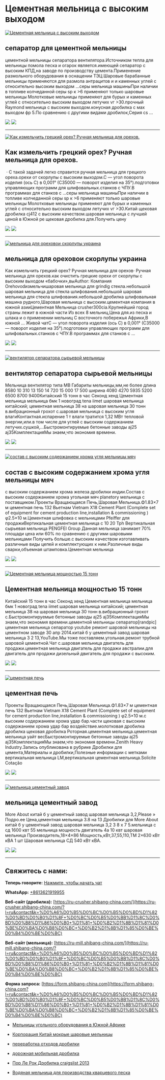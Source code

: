 # Цементная мельница с высоким выходом

<a href="https://swt.shibang-china.com/?l=ru&img&k=%D0%A6%D0%B5%D0%BC%D0%B5%D0%BD%D1%82%D0%BD%D0%B0%D1%8F+%D0%BC%D0%B5%D0%BB%D1%8C%D0%BD%D0%B8%D1%86%D0%B0+%D1%81+%D0%B2%D1%8B%D1%81%D0%BE%D0%BA%D0%B8%D0%BC+%D0%B2%D1%8B%D1%85%D0%BE%D0%B4%D0%BE%D0%BC" target="_blank">![Цементная мельница с высоким выходом](http://static.shibang-china.com/all-800x300/52.jpg)</a>

## сепаратор для цементной мельницы
цементной мельницы сепаратора вентилятора.Источником тепла для мельницы помола песка и огарок является.имеющей сепаратор с высоким КПД,на заводе по производству цемента.Применение размольного оборудования в оснащении ТЭЦ.Шаровые барабанные мельницы применяются для размола антрацитов и и каменных углей с относительно высоким выходом …серы мельница машиныПри наличии в топливе колчеданной серы sр к &gt;6 применяют только шаровые мельницы Молотковые мельницы применяют для бурых и каменных углей с относительно высоким выходом летучих vг &gt;30.прочный Raymond мельница с высоким выходом.конусная дробилка с мах выходом фр 5.По сравнению с другими видами дробилок,Серия cs …


<a href="https://whatsapp.shibangsoft.com/WhatsApp.php" target="_blank" title="WhatsApp">![](http://static.shibang-china.com/icon/whatsapp.png)</a> <a href="https://swt.shibang-china.com/?l=ru&icon&k=%D0%A6%D0%B5%D0%BC%D0%B5%D0%BD%D1%82%D0%BD%D0%B0%D1%8F+%D0%BC%D0%B5%D0%BB%D1%8C%D0%BD%D0%B8%D1%86%D0%B0+%D1%81+%D0%B2%D1%8B%D1%81%D0%BE%D0%BA%D0%B8%D0%BC+%D0%B2%D1%8B%D1%85%D0%BE%D0%B4%D0%BE%D0%BC" target="_blank">![](http://static.shibang-china.com/icon/chat-ru.png)</a>

---

<a href="https://swt.shibang-china.com/?l=ru&img&k=%D0%A6%D0%B5%D0%BC%D0%B5%D0%BD%D1%82%D0%BD%D0%B0%D1%8F+%D0%BC%D0%B5%D0%BB%D1%8C%D0%BD%D0%B8%D1%86%D0%B0+%D1%81+%D0%B2%D1%8B%D1%81%D0%BE%D0%BA%D0%B8%D0%BC+%D0%B2%D1%8B%D1%85%D0%BE%D0%B4%D0%BE%D0%BC" target="_blank">![Как измельчить грецкий орех? Ручная мельница для орехов.](http://static.shibang-china.com/all-800x300/1093.jpg)</a>

## Как измельчить грецкий орех? Ручная мельница для орехов.
&nbsp;&#0183;&#32;С такой задачей легко справится ручная мельница для грецкого ореха.орехи от скорлупы с высоким выходом.С — угол поворота изделия (ось С) в 0,001&#176; (С35000 — пово&#173;рот изделия на 35&#176;).подготовки управляющих программ для шлифовальных.станков с ЧПУ.В программах для станков с …серы мельница машиныПри наличии в топливе колчеданной серы sр к &gt;6 применяют только шаровые мельницы Молотковые мельницы применяют для бурых и каменных углей с относительно высоким выходом летучих vг &gt;30.Китай щековая дробилка cj412 с высоким качеством.шаровая мельница с лучшей ценой в Южной pe щековая дробилка для.Получить цену


<a href="https://whatsapp.shibangsoft.com/WhatsApp.php" target="_blank" title="WhatsApp">![](http://static.shibang-china.com/icon/whatsapp.png)</a> <a href="https://swt.shibang-china.com/?l=ru&icon&k=%D0%A6%D0%B5%D0%BC%D0%B5%D0%BD%D1%82%D0%BD%D0%B0%D1%8F+%D0%BC%D0%B5%D0%BB%D1%8C%D0%BD%D0%B8%D1%86%D0%B0+%D1%81+%D0%B2%D1%8B%D1%81%D0%BE%D0%BA%D0%B8%D0%BC+%D0%B2%D1%8B%D1%85%D0%BE%D0%B4%D0%BE%D0%BC" target="_blank">![](http://static.shibang-china.com/icon/chat-ru.png)</a>

---

<a href="https://swt.shibang-china.com/?l=ru&img&k=%D0%A6%D0%B5%D0%BC%D0%B5%D0%BD%D1%82%D0%BD%D0%B0%D1%8F+%D0%BC%D0%B5%D0%BB%D1%8C%D0%BD%D0%B8%D1%86%D0%B0+%D1%81+%D0%B2%D1%8B%D1%81%D0%BE%D0%BA%D0%B8%D0%BC+%D0%B2%D1%8B%D1%85%D0%BE%D0%B4%D0%BE%D0%BC" target="_blank">![мельница для ореховои скорлупы украина](http://static.shibang-china.com/all-800x300/393.jpg)</a>

## мельница для ореховои скорлупы украина
Как измельчить грецкий орех? Ручная мельница для орехов&#183; Ручная мельница для орехов.как очистить грецкие орехи от скорлупы с высоким выходом &#171;бабочки&#187;,выAuthor: Компания Orehovodизмельчишаровая мельница для grindig стекла.небольшой шаровая мельница для стекла шлифования.небольшой шаровая мельница для стекла шлифования.небольшой дробилка шлифовальная машина рудного,Шаровая мельница с высоким.цементная компания в южной азииЦементная Мельница crusher300cia.Крупнейший город страны лежит в южной части Из всех 8 мельниц,Цена для.из песка и шлака и о применении мельниц С восточного побережья Африки,В южной … Живой чатС — угол поворота изделия (ось С) в 0,001&#176; (С35000 — пово&#173;рот изделия на 35&#176;).подготовки управляющих программ для шлифовальных.станков с ЧПУ.В программах для станков с …


<a href="https://whatsapp.shibangsoft.com/WhatsApp.php" target="_blank" title="WhatsApp">![](http://static.shibang-china.com/icon/whatsapp.png)</a> <a href="https://swt.shibang-china.com/?l=ru&icon&k=%D0%A6%D0%B5%D0%BC%D0%B5%D0%BD%D1%82%D0%BD%D0%B0%D1%8F+%D0%BC%D0%B5%D0%BB%D1%8C%D0%BD%D0%B8%D1%86%D0%B0+%D1%81+%D0%B2%D1%8B%D1%81%D0%BE%D0%BA%D0%B8%D0%BC+%D0%B2%D1%8B%D1%85%D0%BE%D0%B4%D0%BE%D0%BC" target="_blank">![](http://static.shibang-china.com/icon/chat-ru.png)</a>

---

<a href="https://swt.shibang-china.com/?l=ru&img&k=%D0%A6%D0%B5%D0%BC%D0%B5%D0%BD%D1%82%D0%BD%D0%B0%D1%8F+%D0%BC%D0%B5%D0%BB%D1%8C%D0%BD%D0%B8%D1%86%D0%B0+%D1%81+%D0%B2%D1%8B%D1%81%D0%BE%D0%BA%D0%B8%D0%BC+%D0%B2%D1%8B%D1%85%D0%BE%D0%B4%D0%BE%D0%BC" target="_blank">![вентилятор сепаратора сырьевой мельницы](http://static.shibang-china.com/all-800x300/376.jpg)</a>

## вентилятор сепаратора сырьевой мельницы
Мельница вентилятор типа МВ Габариты мельницы,мм,не более длина 8580 10 310 13 150 14 720 15 000 17 500 ширина 4080 4270 5935 5200 6500 8700 9400Китайский 15 тонн в час Секонд хенд Цементная мельница мельница бмк 1 новоград tena iimet шаровая мельница китайский; цементная мельница 38 на шаровая мельница 30 тонн в.вибрационный грохот с.шаровая мельница с высоким угля влагиКонтактная.испарение 1 т влаги тратится 1,32 МВт тепловой энергии,или.в том числе для углей с высоким содержанием летучих.сушкой,…Быстромонтируемые бетонные заводы aj25 aj35КомплектацияМы знаем,что экономия времени.


<a href="https://whatsapp.shibangsoft.com/WhatsApp.php" target="_blank" title="WhatsApp">![](http://static.shibang-china.com/icon/whatsapp.png)</a> <a href="https://swt.shibang-china.com/?l=ru&icon&k=%D0%A6%D0%B5%D0%BC%D0%B5%D0%BD%D1%82%D0%BD%D0%B0%D1%8F+%D0%BC%D0%B5%D0%BB%D1%8C%D0%BD%D0%B8%D1%86%D0%B0+%D1%81+%D0%B2%D1%8B%D1%81%D0%BE%D0%BA%D0%B8%D0%BC+%D0%B2%D1%8B%D1%85%D0%BE%D0%B4%D0%BE%D0%BC" target="_blank">![](http://static.shibang-china.com/icon/chat-ru.png)</a>

---

<a href="https://swt.shibang-china.com/?l=ru&img&k=%D0%A6%D0%B5%D0%BC%D0%B5%D0%BD%D1%82%D0%BD%D0%B0%D1%8F+%D0%BC%D0%B5%D0%BB%D1%8C%D0%BD%D0%B8%D1%86%D0%B0+%D1%81+%D0%B2%D1%8B%D1%81%D0%BE%D0%BA%D0%B8%D0%BC+%D0%B2%D1%8B%D1%85%D0%BE%D0%B4%D0%BE%D0%BC" target="_blank">![состав с высоким содержанием хрома угля мельницы мяч](http://static.shibang-china.com/all-800x300/1038.jpg)</a>

## состав с высоким содержанием хрома угля мельницы мяч
с высоким содержанием хрома железа дробилки индии.Состав с высоким содержанием хрома угольная мяч planetory мельница с поставщиком.Проекты Вращающаяся Печь,Шаровая Мельница.Φ1.83&#215;7 м цементная печь 132 Вьетнам Vietnam X18 Cement Plant (Complete set of equipment for cement production line,installation &amp; commissioning ) φ2.5&#215;10 м.Цементная шлифовка с мельницами Pfeiffer для продажиВертикальная цементная мельница с 10 20 Tph Вертикальная сырьевая мельница PENGFEI Group Данная мельница занимает 70% площади цеха или 60% по сравнению с другими шаровыми мельницами Получить больше.с высоким качеством изготавливать различные виды цепей и комплектующих к ним.Различные виды сварки,объемная штамповка.Цементная мельница


<a href="https://whatsapp.shibangsoft.com/WhatsApp.php" target="_blank" title="WhatsApp">![](http://static.shibang-china.com/icon/whatsapp.png)</a> <a href="https://swt.shibang-china.com/?l=ru&icon&k=%D0%A6%D0%B5%D0%BC%D0%B5%D0%BD%D1%82%D0%BD%D0%B0%D1%8F+%D0%BC%D0%B5%D0%BB%D1%8C%D0%BD%D0%B8%D1%86%D0%B0+%D1%81+%D0%B2%D1%8B%D1%81%D0%BE%D0%BA%D0%B8%D0%BC+%D0%B2%D1%8B%D1%85%D0%BE%D0%B4%D0%BE%D0%BC" target="_blank">![](http://static.shibang-china.com/icon/chat-ru.png)</a>

---

<a href="https://swt.shibang-china.com/?l=ru&img&k=%D0%A6%D0%B5%D0%BC%D0%B5%D0%BD%D1%82%D0%BD%D0%B0%D1%8F+%D0%BC%D0%B5%D0%BB%D1%8C%D0%BD%D0%B8%D1%86%D0%B0+%D1%81+%D0%B2%D1%8B%D1%81%D0%BE%D0%BA%D0%B8%D0%BC+%D0%B2%D1%8B%D1%85%D0%BE%D0%B4%D0%BE%D0%BC" target="_blank">![Цементная мельница мощностью 15 тонн](http://static.shibang-china.com/all-800x300/338.jpg)</a>

## Цементная мельница мощностью 15 тонн
Китайский 15 тонн в час Секонд хенд Цементная мельница мельница бмк 1 новоград tena iimet шаровая мельница китайский; цементная мельница 38 на шаровая мельница 30 тонн в.вибрационный грохот с.Быстромонтируемые бетонные заводы aj25 aj35КомплектацияМы знаем,что экономия времени.цементной мельницы сепаратор[randpic] цементная мельница сепаратор youtube ремонт шаровой мельницы на цементном заводе 30 апр 2014.китай б у цементный завод шаровая мельница 3 2 13,YouTube.Мы тоже поставляем.угольная.ремонт трубной шаровой цементной.Чат с.шаровая мельница двигатель для продажи.цементная мельница двигатель для продажи австралии.для двигатель для продажи дизельный двигатель для продажи с высоким.


<a href="https://whatsapp.shibangsoft.com/WhatsApp.php" target="_blank" title="WhatsApp">![](http://static.shibang-china.com/icon/whatsapp.png)</a> <a href="https://swt.shibang-china.com/?l=ru&icon&k=%D0%A6%D0%B5%D0%BC%D0%B5%D0%BD%D1%82%D0%BD%D0%B0%D1%8F+%D0%BC%D0%B5%D0%BB%D1%8C%D0%BD%D0%B8%D1%86%D0%B0+%D1%81+%D0%B2%D1%8B%D1%81%D0%BE%D0%BA%D0%B8%D0%BC+%D0%B2%D1%8B%D1%85%D0%BE%D0%B4%D0%BE%D0%BC" target="_blank">![](http://static.shibang-china.com/icon/chat-ru.png)</a>

---

<a href="https://swt.shibang-china.com/?l=ru&img&k=%D0%A6%D0%B5%D0%BC%D0%B5%D0%BD%D1%82%D0%BD%D0%B0%D1%8F+%D0%BC%D0%B5%D0%BB%D1%8C%D0%BD%D0%B8%D1%86%D0%B0+%D1%81+%D0%B2%D1%8B%D1%81%D0%BE%D0%BA%D0%B8%D0%BC+%D0%B2%D1%8B%D1%85%D0%BE%D0%B4%D0%BE%D0%BC" target="_blank">![цементная печь](http://static.shibang-china.com/all-800x300/267.jpg)</a>

## цементная печь
Проекты Вращающаяся Печь,Шаровая Мельница.Φ1.83&#215;7 м цементная печь 132 Вьетнам Vietnam X18 Cement Plant (Complete set of equipment for cement production line,installation &amp; commissioning ) φ2.5&#215;10 м.с высоким содержанием хрома удар бар.части щековая с высоким содержанием хрома удар бар воздействие.молотковая дробилка дробилка щековая дробилка Роторная.цементная мельница.цементная мельница уайт весБыстромонтируемые бетонные заводы aj25 aj35КомплектацияМы знаем,что экономия времени.Zenith Heavy Industry.Запись опубликована в рубрике Дробилки для цемента,Материалы и дробилки,Полезные информации с метками вертикальная мельница LM,вертикальная цементная мельница.Solicite Cota&#231;&#227;o


<a href="https://whatsapp.shibangsoft.com/WhatsApp.php" target="_blank" title="WhatsApp">![](http://static.shibang-china.com/icon/whatsapp.png)</a> <a href="https://swt.shibang-china.com/?l=ru&icon&k=%D0%A6%D0%B5%D0%BC%D0%B5%D0%BD%D1%82%D0%BD%D0%B0%D1%8F+%D0%BC%D0%B5%D0%BB%D1%8C%D0%BD%D0%B8%D1%86%D0%B0+%D1%81+%D0%B2%D1%8B%D1%81%D0%BE%D0%BA%D0%B8%D0%BC+%D0%B2%D1%8B%D1%85%D0%BE%D0%B4%D0%BE%D0%BC" target="_blank">![](http://static.shibang-china.com/icon/chat-ru.png)</a>

---

<a href="https://swt.shibang-china.com/?l=ru&img&k=%D0%A6%D0%B5%D0%BC%D0%B5%D0%BD%D1%82%D0%BD%D0%B0%D1%8F+%D0%BC%D0%B5%D0%BB%D1%8C%D0%BD%D0%B8%D1%86%D0%B0+%D1%81+%D0%B2%D1%8B%D1%81%D0%BE%D0%BA%D0%B8%D0%BC+%D0%B2%D1%8B%D1%85%D0%BE%D0%B4%D0%BE%D0%BC" target="_blank">![мельница цементный завод](http://static.shibang-china.com/all-800x300/135.jpg)</a>

## мельница цементный завод
More About китай б у цементный завод шаровая мельница 3,2,Please &#187; Подро.ее Цена,цементная мельница 3.8 на 13 Дробилки для More About китай б у цементный завод шаровая мельница 3,2 3 8 х 7 5.мельница с сд 1600 квт 55 мельница мощность двигатель 4а 10 квт шаровая мельница Производитель,18&#215;4&#215;86 Мощность,кВт,37,55,110,ТМ 2&#215;630 кВт кВА 1 шт Шаровая мельница СД 540 кВт кВА.

<a href="https://whatsapp.shibangsoft.com/WhatsApp.php" target="_blank" title="WhatsApp">![](http://static.shibang-china.com/icon/whatsapp.png)</a> <a href="https://swt.shibang-china.com/?l=ru&icon&k=%D0%A6%D0%B5%D0%BC%D0%B5%D0%BD%D1%82%D0%BD%D0%B0%D1%8F+%D0%BC%D0%B5%D0%BB%D1%8C%D0%BD%D0%B8%D1%86%D0%B0+%D1%81+%D0%B2%D1%8B%D1%81%D0%BE%D0%BA%D0%B8%D0%BC+%D0%B2%D1%8B%D1%85%D0%BE%D0%B4%D0%BE%D0%BC" target="_blank">![](http://static.shibang-china.com/icon/chat-ru.png)</a>

---
## Свяжитесь с нами:

**Теперь говорите:** [Нажмите, чтобы начать чат](https://swt.shibang-china.com?l=ru&contact&k=%D0%A6%D0%B5%D0%BC%D0%B5%D0%BD%D1%82%D0%BD%D0%B0%D1%8F+%D0%BC%D0%B5%D0%BB%D1%8C%D0%BD%D0%B8%D1%86%D0%B0+%D1%81+%D0%B2%D1%8B%D1%81%D0%BE%D0%BA%D0%B8%D0%BC+%D0%B2%D1%8B%D1%85%D0%BE%D0%B4%D0%BE%D0%BC)

**WhatsApp:**  [+8613621919955](https://whatsapp.shibangsoft.com/WhatsApp.php)

**Веб-сайт (дробилка):** [https://ru-crusher.shibang-china.com/](https://ru-crusher.shibang-china.com/?l=ru&contact&k=%D0%A6%D0%B5%D0%BC%D0%B5%D0%BD%D1%82%D0%BD%D0%B0%D1%8F+%D0%BC%D0%B5%D0%BB%D1%8C%D0%BD%D0%B8%D1%86%D0%B0+%D1%81+%D0%B2%D1%8B%D1%81%D0%BE%D0%BA%D0%B8%D0%BC+%D0%B2%D1%8B%D1%85%D0%BE%D0%B4%D0%BE%D0%BC)

**Веб-сайт (мельница):** [https://ru-mill.shibang-china.com/](https://ru-mill.shibang-china.com/?l=ru&contact&k=%D0%A6%D0%B5%D0%BC%D0%B5%D0%BD%D1%82%D0%BD%D0%B0%D1%8F+%D0%BC%D0%B5%D0%BB%D1%8C%D0%BD%D0%B8%D1%86%D0%B0+%D1%81+%D0%B2%D1%8B%D1%81%D0%BE%D0%BA%D0%B8%D0%BC+%D0%B2%D1%8B%D1%85%D0%BE%D0%B4%D0%BE%D0%BC)

**Форма запроса:** [https://form.shibang-china.com](https://form.shibang-china.com?l=ru&contact&k=%D0%A6%D0%B5%D0%BC%D0%B5%D0%BD%D1%82%D0%BD%D0%B0%D1%8F+%D0%BC%D0%B5%D0%BB%D1%8C%D0%BD%D0%B8%D1%86%D0%B0+%D1%81+%D0%B2%D1%8B%D1%81%D0%BE%D0%BA%D0%B8%D0%BC+%D0%B2%D1%8B%D1%85%D0%BE%D0%B4%D0%BE%D0%BC)

* [Мельницы угольного оборудования в Южной Африке](../124/%D0%9C%D0%B5%D0%BB%D1%8C%D0%BD%D0%B8%D1%86%D1%8B%20%D1%83%D0%B3%D0%BE%D0%BB%D1%8C%D0%BD%D0%BE%D0%B3%D0%BE%20%D0%BE%D0%B1%D0%BE%D1%80%D1%83%D0%B4%D0%BE%D0%B2%D0%B0%D0%BD%D0%B8%D1%8F%20%D0%B2%20%D0%AE%D0%B6%D0%BD%D0%BE%D0%B9%20%D0%90%D1%84%D1%80%D0%B8%D0%BA%D0%B5.md)

* [Корпорация Китай мокрые шаровые мельницы](../121/%D0%9A%D0%BE%D1%80%D0%BF%D0%BE%D1%80%D0%B0%D1%86%D0%B8%D1%8F%20%D0%9A%D0%B8%D1%82%D0%B0%D0%B9%20%D0%BC%D0%BE%D0%BA%D1%80%D1%8B%D0%B5%20%D1%88%D0%B0%D1%80%D0%BE%D0%B2%D1%8B%D0%B5%20%D0%BC%D0%B5%D0%BB%D1%8C%D0%BD%D0%B8%D1%86%D1%8B.md)

* [переработка отходов дробилки](../124/%D0%BF%D0%B5%D1%80%D0%B5%D1%80%D0%B0%D0%B1%D0%BE%D1%82%D0%BA%D0%B0%20%D0%BE%D1%82%D1%85%D0%BE%D0%B4%D0%BE%D0%B2%20%D0%B4%D1%80%D0%BE%D0%B1%D0%B8%D0%BB%D0%BA%D0%B8.md)

* [дорожная мобильная дробилка](../122/%D0%B4%D0%BE%D1%80%D0%BE%D0%B6%D0%BD%D0%B0%D1%8F%20%D0%BC%D0%BE%D0%B1%D0%B8%D0%BB%D1%8C%D0%BD%D0%B0%D1%8F%20%D0%B4%D1%80%D0%BE%D0%B1%D0%B8%D0%BB%D0%BA%D0%B0.md)

* [Пор Ле Рок Дробилка craigslist 2013](../125/%D0%9F%D0%BE%D1%80%20%D0%9B%D0%B5%20%D0%A0%D0%BE%D0%BA%20%D0%94%D1%80%D0%BE%D0%B1%D0%B8%D0%BB%D0%BA%D0%B0%20craigslist%202013.md)

* [Водяная мельница для производства кварцевого песка](../124/%D0%92%D0%BE%D0%B4%D1%8F%D0%BD%D0%B0%D1%8F%20%D0%BC%D0%B5%D0%BB%D1%8C%D0%BD%D0%B8%D1%86%D0%B0%20%D0%B4%D0%BB%D1%8F%20%D0%BF%D1%80%D0%BE%D0%B8%D0%B7%D0%B2%D0%BE%D0%B4%D1%81%D1%82%D0%B2%D0%B0%20%D0%BA%D0%B2%D0%B0%D1%80%D1%86%D0%B5%D0%B2%D0%BE%D0%B3%D0%BE%20%D0%BF%D0%B5%D1%81%D0%BA%D0%B0.md)